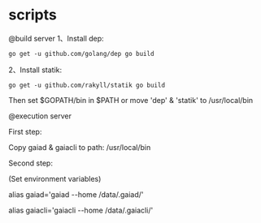 # scripts

@build server
1、Install dep:

`
go get -u github.com/golang/dep
go build
`

2、Install statik:

`
go get -u github.com/rakyll/statik
go build
`

Then set $GOPATH/bin in $PATH or move 'dep' & 'statik' to /usr/local/bin




@execution server

First step:

Copy gaiad & gaiacli to path: /usr/local/bin

Second step:

(Set environment variables)

alias gaiad='gaiad --home /data/.gaiad/'

alias gaiacli='gaiacli --home /data/.gaiacli/'
